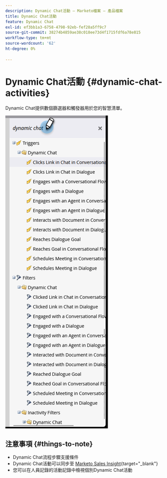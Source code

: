 ```yaml
---
description: Dynamic Chat活動 — Marketo檔案 — 產品檔案
title: Dynamic Chat活動
feature: Dynamic Chat
exl-id: ef3bb1a3-6758-4798-92eb-fef28a5ff9c7
source-git-commit: 38274b4859ae38c018ee73d4f1715fdf6a78e815
workflow-type: tm+mt
source-wordcount: '62'
ht-degree: 0%

---
```


# Dynamic Chat活動 {#dynamic-chat-activities}

Dynamic Chat提供數個篩選器和觸發器用於您的智慧清單。

![](assets/dynamic-chat-activities-1.png)

## 注意事項 {#things-to-note}

* Dynamic Chat流程步驟支援條件
* Dynamic Chat活動可以同步至 [Marketo Sales Insight](/help/marketo/product-docs/marketo-sales-insight/msi-for-salesforce/features/dynamic-chat-integration.md){target="_blank"}
* 您可以在人員記錄的活動記錄中檢視個別Dynamic Chat活動
